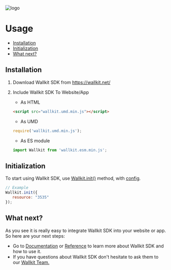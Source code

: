 ![logo](https://wallkit.net/wallkit/images/wallkit-logo.svg "Wallkit")

# Usage

 - [Installation](#installation)
 - [Initialization](#initialization)
 - [What next?](#what-next-)
 
 
## Installation

1. Download Wallkit SDK from https://wallkit.net/

2. Include Wallkit SDK To Website/App  

    - As HTML 
    ```html
    <script src="wallkit.umd.min.js"></script>
    ```
    
    - As UMD
    ```javascript
    require('wallkit.umd.min.js');
    ```
    
    - As ES module
    ```javascript
    import Wallkit from 'wallkit.esm.min.js';
    ```

## Initialization

 To start using Wallkit SDK, use [Wallkit.init()](class/Wallkit/Wallkit.js~Wallkit.html#instance-method-init) method, with [config](./manual/Config.html).
 
 ```js
// Example
Wallkit.init({
    resource: "3535"
});
```

## What next?

As you see it is really easy to integrate Wallkit SDK into your website or app. So here are your next steps:

 - Go to [Documentation](./manual/Methods.html) or [Reference](identifiers.html) to learn more about Wallkit SDK and how to use it.
 - If you have questions about Wallkit SDK don't hesitate to ask them to our [Wallkit Team.](http://wallkit.net)    
